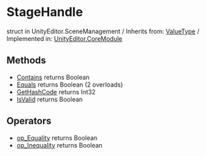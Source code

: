 # StageHandle
struct in UnityEditor.SceneManagement
 / Inherits from: <a href="https://docs.unity3d.com/6000.0/Documentation/ScriptReference/ValueType.html" target="_blank">ValueType</a> / Implemented in: <a href="https://docs.unity3d.com/6000.0/Documentation/ScriptReference/UnityEditor.CoreModule.html" target="_blank">UnityEditor.CoreModule</a>
## Methods
- <a href="https://docs.unity3d.com/6000.0/Documentation/ScriptReference/StageHandle.Contains.html" target="_blank">Contains</a> returns Boolean
- <a href="https://docs.unity3d.com/6000.0/Documentation/ScriptReference/StageHandle.Equals.html" target="_blank">Equals</a> returns Boolean (2 overloads)
- <a href="https://docs.unity3d.com/6000.0/Documentation/ScriptReference/StageHandle.GetHashCode.html" target="_blank">GetHashCode</a> returns Int32
- <a href="https://docs.unity3d.com/6000.0/Documentation/ScriptReference/StageHandle.IsValid.html" target="_blank">IsValid</a> returns Boolean
## Operators
- <a href="https://docs.unity3d.com/6000.0/Documentation/ScriptReference/StageHandle.op_Equality.html" target="_blank">op_Equality</a> returns Boolean
- <a href="https://docs.unity3d.com/6000.0/Documentation/ScriptReference/StageHandle.op_Inequality.html" target="_blank">op_Inequality</a> returns Boolean
